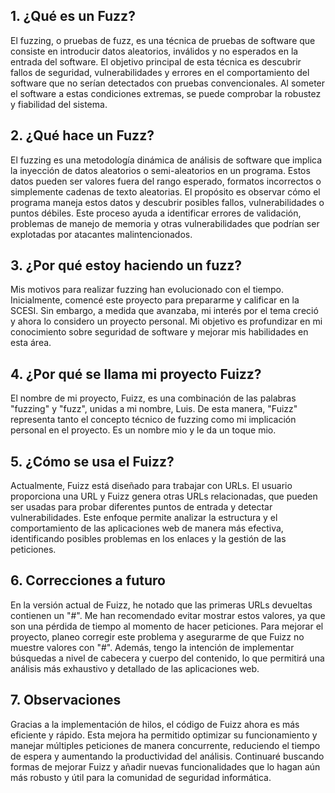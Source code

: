 ## 1. ¿Qué es un Fuzz?

El fuzzing, o pruebas de fuzz, es una técnica de pruebas de software que consiste en introducir datos aleatorios, inválidos y no esperados en la entrada del software. El objetivo principal de esta técnica es descubrir fallos de seguridad, vulnerabilidades y errores en el comportamiento del software que no serían detectados con pruebas convencionales. Al someter el software a estas condiciones extremas, se puede comprobar la robustez y fiabilidad del sistema.

## 2. ¿Qué hace un Fuzz?

El fuzzing es una metodología dinámica de análisis de software que implica la inyección de datos aleatorios o semi-aleatorios en un programa. Estos datos pueden ser valores fuera del rango esperado, formatos incorrectos o simplemente cadenas de texto aleatorias. El propósito es observar cómo el programa maneja estos datos y descubrir posibles fallos, vulnerabilidades o puntos débiles. Este proceso ayuda a identificar errores de validación, problemas de manejo de memoria y otras vulnerabilidades que podrían ser explotadas por atacantes malintencionados.

## 3. ¿Por qué estoy haciendo un fuzz?

Mis motivos para realizar fuzzing han evolucionado con el tiempo. Inicialmente, comencé este proyecto para prepararme y calificar en la SCESI. Sin embargo, a medida que avanzaba, mi interés por el tema creció y ahora lo considero un proyecto personal. Mi objetivo es profundizar en mi conocimiento sobre seguridad de software y mejorar mis habilidades en esta área.

## 4. ¿Por qué se llama mi proyecto Fuizz?

El nombre de mi proyecto, Fuizz, es una combinación de las palabras "fuzzing" y "fuzz", unidas a mi nombre, Luis. De esta manera, "Fuizz" representa tanto el concepto técnico de fuzzing como mi implicación personal en el proyecto. Es un nombre mio y le da un toque mio.

## 5. ¿Cómo se usa el Fuizz?

Actualmente, Fuizz está diseñado para trabajar con URLs. El usuario proporciona una URL y Fuizz genera otras URLs relacionadas, que pueden ser usadas para probar diferentes puntos de entrada y detectar vulnerabilidades. Este enfoque permite analizar la estructura y el comportamiento de las aplicaciones web de manera más efectiva, identificando posibles problemas en los enlaces y la gestión de las peticiones.

## 6. Correcciones a futuro

En la versión actual de Fuizz, he notado que las primeras URLs devueltas contienen un "#". Me han recomendado evitar mostrar estos valores, ya que son una pérdida de tiempo al momento de hacer peticiones. Para mejorar el proyecto, planeo corregir este problema y asegurarme de que Fuizz no muestre valores con "#". Además, tengo la intención de implementar búsquedas a nivel de cabecera y cuerpo del contenido, lo que permitirá una análisis más exhaustivo y detallado de las aplicaciones web.

## 7. Observaciones

Gracias a la implementación de hilos, el código de Fuizz ahora es más eficiente y rápido. Esta mejora ha permitido optimizar su funcionamiento y manejar múltiples peticiones de manera concurrente, reduciendo el tiempo de espera y aumentando la productividad del análisis. Continuaré buscando formas de mejorar Fuizz y añadir nuevas funcionalidades que lo hagan aún más robusto y útil para la comunidad de seguridad informática.